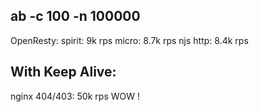 
## ab -c 100 -n 100000

OpenResty: 
spirit: 9k rps
micro: 8.7k rps
njs http: 8.4k rps


## With Keep Alive:

  nginx 404/403: 50k rps WOW !

